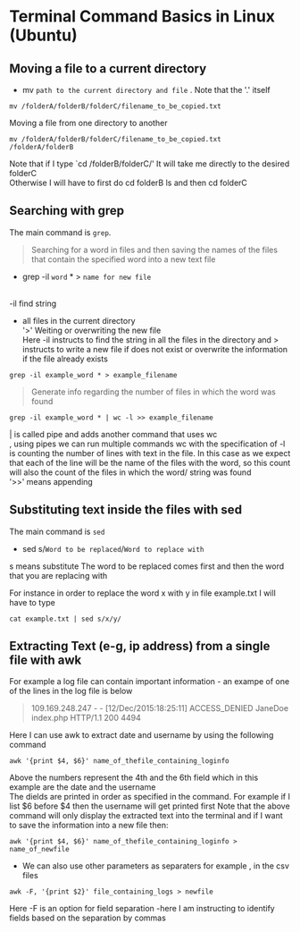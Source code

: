 
# Terminal Command Basics in Linux (Ubuntu)


## Moving a file to a current directory

- mv `path to the current directory and file` . 
Note that the '.' itself 
```
mv /folderA/folderB/folderC/filename_to_be_copied.txt 
```

Moving a file from one directory to another

```
mv /folderA/folderB/folderC/filename_to_be_copied.txt  /folderA/folderB
```

Note that if I type `cd /folderB/folderC/' It will take me directly to the desired folderC<br>
Otherwise I will have to first do cd folderB ls and then cd folderC

## Searching with grep

The main command is `grep`.

> Searching for a word in files and then saving the names of the files that contain the specified word into a new text file

- grep -il `word` * > `name for new file` <br><br>

-il find string <br>
* all files in the current directory <br>
'>' Weiting or overwriting the new file<br>
Here -il instructs to find the string in all the files in the directory and > instructs to write a new file if does not exist or overwrite the information if the file already exists

```
grep -il example_word * > example_filename

```

> Generate info regarding the number of files in which the word was found

```
grep -il example_word * | wc -l >> example_filename
```

| is called pipe and adds another command that uses wc <br>, using pipes we can run multiple commands
wc with the specification of -l is counting the number of lines with text in the file. In this case as we expect that each of the line will be the name of the files with the word, so this count will also the count of the files in which the word/ string was found<br>
'>>' means appending

## Substituting text inside the files with sed
The main command is `sed`

- sed s/`Word to be replaced`/`Word to replace with`

s means substitute
The word to be replaced comes first and then the word that you are replacing with

For instance in order to replace the word x with y in file example.txt I will have to type

```
cat example.txt | sed s/x/y/

```

## Extracting Text (e-g, ip address) from a single file with awk

For example a log file can contain important information - an exampe of one of the lines in the log file is below

> 109.169.248.247 - - [12/Dec/2015:18:25:11] ACCESS_DENIED JaneDoe index.php HTTP/1.1 200 4494

Here I can use awk to extract date and username by using the following command

```
awk '{print $4, $6}' name_of_thefile_containing_loginfo
```
Above the numbers represent the 4th and the 6th field which in this example are the date and the username <br>
The dields are printed in order as specified in the command. For example if I list $6 before $4 then the username will get printed first
Note that the above command will only display the extracted text into the terminal and if I want to save the information into a new file then:

```
awk '{print $4, $6}' name_of_thefile_containing_loginfo > name_of_newfile
```

- We can also use other parameters as separaters for example , in the csv files

```
awk -F, '{print $2}' file_containing_logs > newfile
```
Here -F is an option for field separation -here I am instructing to identify fields based on the separation by commas